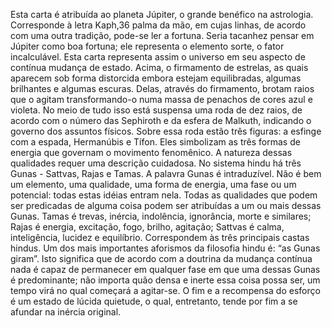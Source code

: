 Esta carta é atribuída ao planeta Júpiter, o grande benéfico na astrologia. Corresponde à
letra Kaph,36 palma da mão, em cujas linhas, de acordo com uma outra tradição, pode-se
ler a fortuna. Seria tacanhez pensar em Júpiter como boa fortuna; ele representa o
elemento sorte, o fator incalculável.
Esta carta representa assim o universo em seu aspecto de contínua mudança de
estado. Acima, o firmamento de estrelas, as quais aparecem sob forma distorcida embora
estejam equilibradas, algumas brilhantes e algumas escuras. Delas, através do
firmamento, brotam raios que o agitam transformando-o numa massa de penachos de
cores azul e violeta. No meio de tudo isso está suspensa uma roda de dez raios, de acordo
com o número das Sephiroth e da esfera de Malkuth, indicando o governo dos assuntos
físicos.
Sobre essa roda estão três figuras: a esfinge com a espada, Hermanúbis e Tífon.
Eles simbolizam as três formas de energia que governam o movimento fenomênico.
A natureza dessas qualidades requer uma descrição cuidadosa. No sistema hindu
há três Gunas - Sattvas, Rajas e Tamas. A palavra Gunas é intraduzível. Não é bem um
elemento, uma qualidade, uma forma de energia, uma fase ou um potencial: todas estas
idéias entram nela. Todas as qualidades que podem ser predicadas de alguma coisa podem
ser atribuídas a um ou mais dessas Gunas. Tamas é trevas, inércia, indolência, ignorância,
morte e similares; Rajas é energia, excitação, fogo, brilho, agitação; Sattvas é calma,
inteligência, lucidez e equilíbrio. Correspondem às três principais castas hindus.
Um dos mais importantes aforismos da filosofia hindu é: “as Gunas giram”. Isto
significa que de acordo com a doutrina da mudança contínua nada é capaz de permanecer
em qualquer fase em que uma dessas Gunas é predominante; não importa quão densa e
inerte essa coisa possa ser, um tempo virá no qual começará a agitar-se. O fim e a
recompensa do esforço é um estado de lúcida quietude, o qual, entretanto, tende por fim a
se afundar na inércia original.